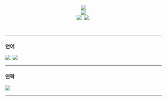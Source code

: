 <!--## Hi there 👋-->

<!--
**shynewsky/shynewsky** is a ✨ _special_ ✨ repository because its `README.md` (this file) appears on your GitHub profile.

Here are some ideas to get you started:

- 🔭 I’m currently working on ...
- 🌱 I’m currently learning ...
- 👯 I’m looking to collaborate on ...
- 🤔 I’m looking for help with ...
- 💬 Ask me about ...
- 📫 How to reach me: ...
- 😄 Pronouns: ...
- ⚡ Fun fact: ...
-->

<div align="center">
  <img src="https://capsule-render.vercel.app/api?type=waving&color=gradient&customColorList=20&height=250&section=header&text=Welcome%20to%20My%20Github&desc=I'm%20XYZ%20(zeize)&animation=fadeIn&fontColor=ffffff&fontSize=50&fontAlignY=25&descSize=40&descAlignY=50" />
</div>

<!--타이틀 부분
align="center" -- 가운데 정렬
type=waving -- 전체 형태
color=gradient -- 색상
customColorList=20 -- 색 팔레트 번호
height=250 -- 높이
section=header -- ?
text=Welcome%20to%20My%20Github -- 윗줄, 자간(%20) 
desc=I'm%20Saeha%20Yang -- 아랫줄, 자간(%20)
animation=fadeIn -- 모든 글자 등장 애니메이션
fontColor=ffffff -- 윗줄 글자 색상
fontSize=50 -- 윗줄 글자 크기
fontAlignY=25 -- 윗줄 글자 상하 위치
descSize=40 -- 아랫줄 글자 크기
descAlignY=50 -- 아랫줄 글자 상하 위치
" />
-->

<div align="center">
  <img src="https://topsolved.mayonedev.com/api/boj?handle=shynewsky&row=25&base_color=default">
</div>






<div align="center">
  <img src="https://github-readme-stats.vercel.app/api?username=shynewsky&show_icons=true&include_all_commits=true&hide_border=true&bg_color=879ee8,aa9fdb,cc9fce&title_color=fff&text_color=fff" />&nbsp
  <img src="https://github-readme-stats.vercel.app/api/top-langs/?username=shynewsky&layout=compact&hide_border=true&bg_color=879ee8,aa9fdb,cc9fce&title_color=fff&text_color=fff" />&nbsp
</div>

<!--깃허드 등급
username=shynewsky -- 참고할 계정
show_icons=true -- 아이콘 보여주기
include_all_commits=true -- 모든 커밋 포함시키기
hide_border=true -- 테두리 숨기기
bg_color=879ee8,aa9fdb,cc9fce -- 배경 색상(여러개 넣으면 순서대로 그라데이션)
title_color=fff -- 제목 글자 색상
text_color=fff -- 본문 글자 색상
-->

<!--많이 사용하는 언어
/top-langs/ -- 많이 사용하는 언어
username=shynewsky -- 참고할 계정
layout=compact -- normal, compact, donut, donut-vertical, pie
hide_border=true -- 테두리 숨기기
bg_color=879ee8,aa9fdb,cc9fce -- 배경 색상(여러개 넣으면 순서대로 그라데이션)
title_color=fff -- 제목 글자 색상
text_color=fff -- 본문 글자 색상
-->

<br> <!--띄어쓰기-->

---

<h3> 언어 </h3>
<div>
  <img src="https://img.shields.io/badge/python-20232a.svg?style=for-the-badge&logo=python&logoColor=3776AB" />&nbsp
  <img src="https://img.shields.io/badge/c++-20232a.svg?style=for-the-badge&logo=c++&logoColor=A8B9CC" />&nbsp
</div>


---

<h3> 연락 </h3>
<div>
  <img src="https://img.shields.io/badge/naver-20232a.svg?style=for-the-badge&logo=naver&logoColor=03C75A" />&nbsp
</div>

---
